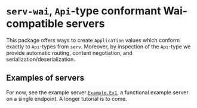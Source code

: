 
# `serv-wai`, `Api`-type conformant Wai-compatible servers

This package offers ways to create `Application` values which conform exactly
to `Api`-types from `serv`. Moreover, by inspection of the `Api`-type we
provide automatic routing, content negotiation, and
serialization/deserialization.

## Examples of servers

For now, see the example server
[`Example.Ex1`](https://github.com/tel/serv/blob/master/serv-wai/test/Examples/Ex1.hs),
a functional example server on a single endpoint. A longer tutorial is to come.
